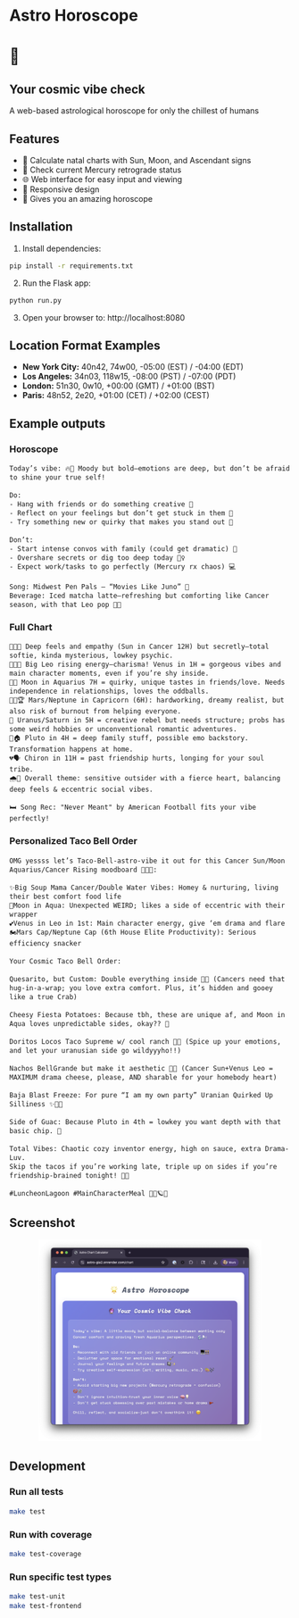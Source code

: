 # Astro Horoscope

# 🔮

## Your cosmic vibe check

A web-based astrological horoscope for only the chillest of humans

## Features

- 🌟 Calculate natal charts with Sun, Moon, and Ascendant signs
- 📡 Check current Mercury retrograde status
- 🌐 Web interface for easy input and viewing
- 📱 Responsive design
- 🔮 Gives you an amazing horoscope

## Installation

1. Install dependencies:
```bash
pip install -r requirements.txt
```

2. Run the Flask app:
```bash
python run.py
```

3. Open your browser to: http://localhost:8080

## Location Format Examples

- **New York City:** 40n42, 74w00, -05:00 (EST) / -04:00 (EDT)
- **Los Angeles:** 34n03, 118w15, -08:00 (PST) / -07:00 (PDT)
- **London:** 51n30, 0w10, +00:00 (GMT) / +01:00 (BST)
- **Paris:** 48n52, 2e20, +01:00 (CET) / +02:00 (CEST)

## Example outputs 

### Horoscope

```
Today’s vibe: 🔥🦁 Moody but bold—emotions are deep, but don’t be afraid to shine your true self!

Do:
- Hang with friends or do something creative 🎨
- Reflect on your feelings but don’t get stuck in them 🤔
- Try something new or quirky that makes you stand out 🌈

Don’t:
- Start intense convos with family (could get dramatic) 🥲
- Overshare secrets or dig too deep today 🕵️‍♀️
- Expect work/tasks to go perfectly (Mercury rx chaos) 💻

Song: Midwest Pen Pals – “Movies Like Juno” 🎸
Beverage: Iced matcha latte—refreshing but comforting like Cancer season, with that Leo pop 💚🤩
```

### Full Chart

```
🦀🌙✨ Deep feels and empathy (Sun in Cancer 12H) but secretly—total softie, kinda mysterious, lowkey psychic.
🦁👑🔥 Big Leo rising energy—charisma! Venus in 1H = gorgeous vibes and main character moments, even if you’re shy inside.
🧠🌊 Moon in Aquarius 7H = quirky, unique tastes in friends/love. Needs independence in relationships, loves the oddballs.
💪🏽🏆 Mars/Neptune in Capricorn (6H): hardworking, dreamy realist, but also risk of burnout from helping everyone.
🎢 Uranus/Saturn in 5H = creative rebel but needs structure; probs has some weird hobbies or unconventional romantic adventures.
🦂🏠 Pluto in 4H = deep family stuff, possible emo backstory. Transformation happens at home.
💔🗣️ Chiron in 11H = past friendship hurts, longing for your soul tribe.
🌧️🎸 Overall theme: sensitive outsider with a fierce heart, balancing deep feels & eccentric social vibes.

🛏️ Song Rec: "Never Meant" by American Football fits your vibe perfectly!
```

### Personalized Taco Bell Order

```
OMG yessss let’s Taco-Bell-astro-vibe it out for this Cancer Sun/Moon Aquarius/Cancer Rising moodboard 🌊💡🥰:

✨Big Soup Mama Cancer/Double Water Vibes: Homey & nurturing, living their best comfort food life
🔌Moon in Aqua: Unexpected WEIRD; likes a side of eccentric with their wrapper
💕Venus in Leo in 1st: Main character energy, give ‘em drama and flare
🏍️Mars Cap/Neptune Cap (6th House Elite Productivity): Serious efficiency snacker

Your Cosmic Taco Bell Order:

Quesarito, but Custom: Double everything inside 🌯🌊 (Cancers need that hug-in-a-wrap; you love extra comfort. Plus, it’s hidden and gooey like a true Crab)

Cheesy Fiesta Potatoes: Because tbh, these are unique af, and Moon in Aqua loves unpredictable sides, okay?? 🥔

Doritos Locos Taco Supreme w/ cool ranch 🌈🤪 (Spice up your emotions, and let your uranusian side go wildyyyho!!)

Nachos BellGrande but make it aesthetic 🧀🔥 (Cancer Sun+Venus Leo = MAXIMUM drama cheese, please, AND sharable for your homebody heart)

Baja Blast Freeze: For pure “I am my own party” Uranian Quirked Up Silliness ✨🧊💙

Side of Guac: Because Pluto in 4th = lowkey you want depth with that basic chip. 🥑

Total Vibes: Chaotic cozy inventor energy, high on sauce, extra Drama-Luv.
Skip the tacos if you’re working late, triple up on sides if you’re friendship-brained tonight! 🤍👾

#LuncheonLagoon #MainCharacterMeal 🌊🦀🪐🔥
```



## Screenshot

<div align="center">
  <img src="images/screenshot.png" alt="Astro Horoscope Screenshot showing an example horoscope with the three main signs" width="400">
</div>

## Development 

### Run all tests

```bash
make test
```

### Run with coverage

```bash
make test-coverage
```

### Run specific test types

```bash
make test-unit
make test-frontend
```



